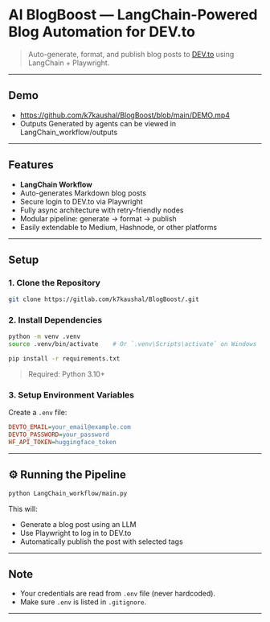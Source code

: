 # AI BlogBoost — LangChain-Powered Blog Automation for DEV.to

>  Auto-generate, format, and publish blog posts to [DEV.to](https://dev.to) using LangChain + Playwright.

---

## Demo

- https://github.com/k7kaushal/BlogBoost/blob/main/DEMO.mp4
- Outputs Generated by agents can be viewed in LangChain_workflow/outputs
---

## Features

- **LangChain  Workflow**
- Auto-generates Markdown blog posts
- Secure login to DEV.to via Playwright
- Fully async architecture with retry-friendly nodes
- Modular pipeline: generate → format → publish
- Easily extendable to Medium, Hashnode, or other platforms

---

## Setup

### 1. Clone the Repository

```bash
git clone https://gitlab.com/k7kaushal/BlogBoost/.git
```

### 2. Install Dependencies

```bash
python -m venv .venv
source .venv/bin/activate    # Or `.venv\Scripts\activate` on Windows

pip install -r requirements.txt
```

> Required: Python 3.10+

### 3. Setup Environment Variables

Create a `.env` file:

```ini
DEVTO_EMAIL=your_email@example.com
DEVTO_PASSWORD=your_password
HF_API_TOKEN=huggingface_token
```

---

## ⚙️ Running the Pipeline

```bash
python LangChain_workflow/main.py
```

This will:
- Generate a blog post using an LLM
- Use Playwright to log in to DEV.to
- Automatically publish the post with selected tags

---

## Note

- Your credentials are read from `.env` file (never hardcoded).
- Make sure `.env` is listed in `.gitignore`.

---

